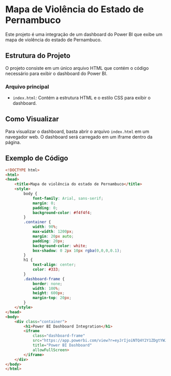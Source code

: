 # Mapa de Violência do Estado de Pernambuco

Este projeto é uma integração de um dashboard do Power BI que exibe um mapa de violência do estado de Pernambuco.

## Estrutura do Projeto

O projeto consiste em um único arquivo HTML que contém o código necessário para exibir o dashboard do Power BI.

### Arquivo principal

- `index.html`: Contém a estrutura HTML e o estilo CSS para exibir o dashboard.

## Como Visualizar

Para visualizar o dashboard, basta abrir o arquivo `index.html` em um navegador web. O dashboard será carregado em um iframe dentro da página.

## Exemplo de Código

```html
<!DOCTYPE html>
<html>
<head>
    <title>Mapa de violência do estado de Pernambuco</title>
    <style>
        body {
            font-family: Arial, sans-serif;
            margin: 0;
            padding: 0;
            background-color: #f4f4f4;
        }
        .container {
            width: 90%;
            max-width: 1200px;
            margin: 20px auto;
            padding: 20px;
            background-color: white;
            box-shadow: 0 2px 10px rgba(0,0,0,0.1);
        }
        h1 {
            text-align: center;
            color: #333;
        }
        .dashboard-frame {
            border: none;
            width: 100%;
            height: 600px;
            margin-top: 20px;
        }
    </style>
</head>
<body>
    <div class="container">
        <h1>Power BI Dashboard Integration</h1>
        <iframe 
            class="dashboard-frame" 
            src="https://app.powerbi.com/view?r=eyJrIjoiNTQ4Y2Y1ZDgtYWJmYi00ODZjLWJhNmYtNDg0NDMxNWYwNjNiIiwidCI6Ijk3ZjdhNzBhLTQwMTEtNDU0NC04MDRmLWQwNjcxZmMyYWFlOSIsImMiOjl9" 
            title="Power BI Dashboard"
            allowFullScreen>
        </iframe>
    </div>
</body>
</html>
